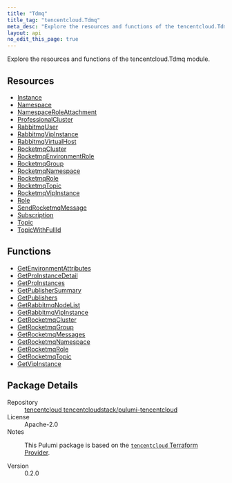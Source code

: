 ```yaml
---
title: "Tdmq"
title_tag: "tencentcloud.Tdmq"
meta_desc: "Explore the resources and functions of the tencentcloud.Tdmq module."
layout: api
no_edit_this_page: true
---
```


<!-- WARNING: this file was generated by Pulumi Docs Generator. -->
<!-- Do not edit by hand unless you're certain you know what you are doing! -->

Explore the resources and functions of the tencentcloud.Tdmq module.

<h2 id="resources">Resources</h2>
<ul class="api">
    <li><a href="instance/" title="Instance"><span class="api-symbol api-symbol--resource"></span>Instance</a></li>
    <li><a href="namespace/" title="Namespace"><span class="api-symbol api-symbol--resource"></span>Namespace</a></li>
    <li><a href="namespaceroleattachment/" title="NamespaceRoleAttachment"><span class="api-symbol api-symbol--resource"></span>NamespaceRoleAttachment</a></li>
    <li><a href="professionalcluster/" title="ProfessionalCluster"><span class="api-symbol api-symbol--resource"></span>ProfessionalCluster</a></li>
    <li><a href="rabbitmquser/" title="RabbitmqUser"><span class="api-symbol api-symbol--resource"></span>RabbitmqUser</a></li>
    <li><a href="rabbitmqvipinstance/" title="RabbitmqVipInstance"><span class="api-symbol api-symbol--resource"></span>RabbitmqVipInstance</a></li>
    <li><a href="rabbitmqvirtualhost/" title="RabbitmqVirtualHost"><span class="api-symbol api-symbol--resource"></span>RabbitmqVirtualHost</a></li>
    <li><a href="rocketmqcluster/" title="RocketmqCluster"><span class="api-symbol api-symbol--resource"></span>RocketmqCluster</a></li>
    <li><a href="rocketmqenvironmentrole/" title="RocketmqEnvironmentRole"><span class="api-symbol api-symbol--resource"></span>RocketmqEnvironmentRole</a></li>
    <li><a href="rocketmqgroup/" title="RocketmqGroup"><span class="api-symbol api-symbol--resource"></span>RocketmqGroup</a></li>
    <li><a href="rocketmqnamespace/" title="RocketmqNamespace"><span class="api-symbol api-symbol--resource"></span>RocketmqNamespace</a></li>
    <li><a href="rocketmqrole/" title="RocketmqRole"><span class="api-symbol api-symbol--resource"></span>RocketmqRole</a></li>
    <li><a href="rocketmqtopic/" title="RocketmqTopic"><span class="api-symbol api-symbol--resource"></span>RocketmqTopic</a></li>
    <li><a href="rocketmqvipinstance/" title="RocketmqVipInstance"><span class="api-symbol api-symbol--resource"></span>RocketmqVipInstance</a></li>
    <li><a href="role/" title="Role"><span class="api-symbol api-symbol--resource"></span>Role</a></li>
    <li><a href="sendrocketmqmessage/" title="SendRocketmqMessage"><span class="api-symbol api-symbol--resource"></span>SendRocketmqMessage</a></li>
    <li><a href="subscription/" title="Subscription"><span class="api-symbol api-symbol--resource"></span>Subscription</a></li>
    <li><a href="topic/" title="Topic"><span class="api-symbol api-symbol--resource"></span>Topic</a></li>
    <li><a href="topicwithfullid/" title="TopicWithFullId"><span class="api-symbol api-symbol--resource"></span>TopicWithFullId</a></li>
</ul>

<h2 id="functions">Functions</h2>
<ul class="api">
    <li><a href="getenvironmentattributes/" title="GetEnvironmentAttributes"><span class="api-symbol api-symbol--function"></span>GetEnvironmentAttributes</a></li>
    <li><a href="getproinstancedetail/" title="GetProInstanceDetail"><span class="api-symbol api-symbol--function"></span>GetProInstanceDetail</a></li>
    <li><a href="getproinstances/" title="GetProInstances"><span class="api-symbol api-symbol--function"></span>GetProInstances</a></li>
    <li><a href="getpublishersummary/" title="GetPublisherSummary"><span class="api-symbol api-symbol--function"></span>GetPublisherSummary</a></li>
    <li><a href="getpublishers/" title="GetPublishers"><span class="api-symbol api-symbol--function"></span>GetPublishers</a></li>
    <li><a href="getrabbitmqnodelist/" title="GetRabbitmqNodeList"><span class="api-symbol api-symbol--function"></span>GetRabbitmqNodeList</a></li>
    <li><a href="getrabbitmqvipinstance/" title="GetRabbitmqVipInstance"><span class="api-symbol api-symbol--function"></span>GetRabbitmqVipInstance</a></li>
    <li><a href="getrocketmqcluster/" title="GetRocketmqCluster"><span class="api-symbol api-symbol--function"></span>GetRocketmqCluster</a></li>
    <li><a href="getrocketmqgroup/" title="GetRocketmqGroup"><span class="api-symbol api-symbol--function"></span>GetRocketmqGroup</a></li>
    <li><a href="getrocketmqmessages/" title="GetRocketmqMessages"><span class="api-symbol api-symbol--function"></span>GetRocketmqMessages</a></li>
    <li><a href="getrocketmqnamespace/" title="GetRocketmqNamespace"><span class="api-symbol api-symbol--function"></span>GetRocketmqNamespace</a></li>
    <li><a href="getrocketmqrole/" title="GetRocketmqRole"><span class="api-symbol api-symbol--function"></span>GetRocketmqRole</a></li>
    <li><a href="getrocketmqtopic/" title="GetRocketmqTopic"><span class="api-symbol api-symbol--function"></span>GetRocketmqTopic</a></li>
    <li><a href="getvipinstance/" title="GetVipInstance"><span class="api-symbol api-symbol--function"></span>GetVipInstance</a></li>
</ul>

<h2 id="package-details">Package Details</h2>
<dl class="package-details">
	<dt>Repository</dt>
	<dd><a href="https://github.com/tencentcloudstack/pulumi-tencentcloud">tencentcloud tencentcloudstack/pulumi-tencentcloud</a></dd>
	<dt>License</dt>
	<dd>Apache-2.0</dd>
	<dt>Notes</dt>
	<dd><p>This Pulumi package is based on the <a href="https://github.com/tencentcloudstack/terraform-provider-tencentcloud"><code>tencentcloud</code> Terraform Provider</a>.</p>
</dd>
	<dt>Version</dt>
	<dd>0.2.0</dd>
</dl>

